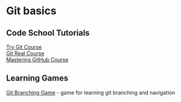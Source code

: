 # Git basics

## Code School Tutorials

[Try Git Course](https://www.codeschool.com/courses/try-git)  
[Git Real Course]( https://www.codeschool.com/courses/git-real)  
[Mastering GitHub Course](https://www.codeschool.com/courses/mastering-github)  

## Learning Games

[Git Branching Game](http://pcottle.github.io/learnGitBranching/) - game for learning git branching and navigation
